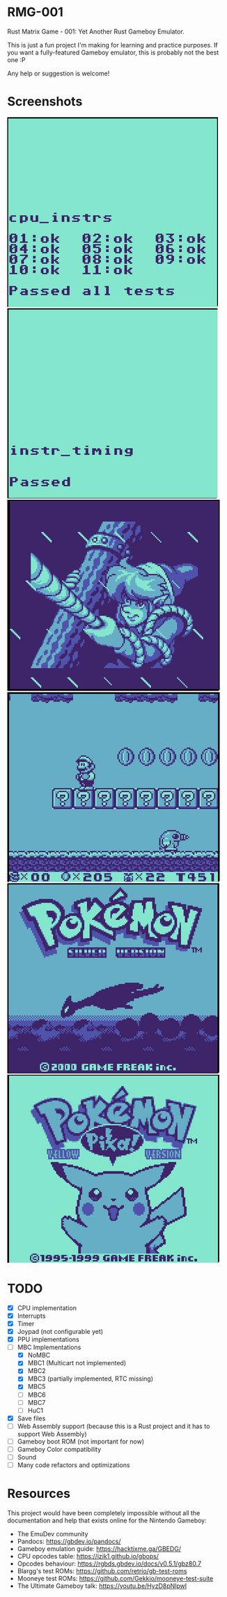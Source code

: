 # RMG-001
Rust Matrix Game - 001: Yet Another Rust Gameboy Emulator.

This is just a fun project I'm making for learning and practice purposes. If you want a fully-featured Gameboy emulator, this is probably not the best one :P

Any help or suggestion is welcome!

# Screenshots
![CPU Instructions](screenshots/cpu_instrs.png)
![CPU Timing](screenshots/instr_timing.png)
![Link's Awakening](screenshots/links_awakening.png)
![Mario Land 2](screenshots/mario-land-2.png)
![Pokémon Silver](screenshots/pokemon-silver.png)
![Pokémon Yellow](screenshots/pokemon-yellow.png)

# TODO
- [x] CPU implementation
- [x] Interrupts
- [x] Timer
- [x] Joypad (not configurable yet)
- [x] PPU implementations
- [ ] MBC Implementations
  - [x] NoMBC
  - [x] MBC1 (Multicart not implemented)
  - [x] MBC2
  - [x] MBC3 (partially implemented, RTC missing)
  - [x] MBC5
  - [ ] MBC6
  - [ ] MBC7
  - [ ] HuC1
- [x] Save files
- [ ] Web Assembly support (because this is a Rust project and it has to support Web Assembly)
- [ ] Gameboy boot ROM (not important for now)
- [ ] Gameboy Color compatibility
- [ ] Sound
- [ ] Many code refactors and optimizations

# Resources
This project would have been completely impossible without all the documentation and help that exists online for the Nintendo Gameboy:
- The EmuDev community
- Pandocs: https://gbdev.io/pandocs/
- Gameboy emulation guide: https://hacktixme.ga/GBEDG/
- CPU opcodes table: https://izik1.github.io/gbops/
- Opcodes behaviour: https://rgbds.gbdev.io/docs/v0.5.1/gbz80.7
- Blargg's test ROMs: https://github.com/retrio/gb-test-roms
- Mooneye test ROMs: https://github.com/Gekkio/mooneye-test-suite
- The Ultimate Gameboy talk: https://youtu.be/HyzD8pNlpwI
